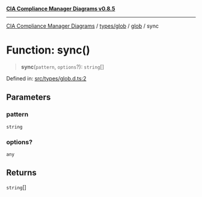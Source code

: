 [**CIA Compliance Manager Diagrams v0.8.5**](../../../../README.md)

***

[CIA Compliance Manager Diagrams](../../../../modules.md) / [types/glob](../../README.md) / [glob](../README.md) / sync

# Function: sync()

> **sync**(`pattern`, `options`?): `string`[]

Defined in: [src/types/glob.d.ts:2](https://github.com/Hack23/cia-compliance-manager/blob/b799ef22d9067d09cc69eaeddf109ac9dcdce934/src/types/glob.d.ts#L2)

## Parameters

### pattern

`string`

### options?

`any`

## Returns

`string`[]
